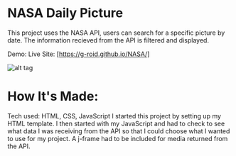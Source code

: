# NASA Daily Picture
This project uses the NASA API, users can search for a specific picture by date. The information recieved from the API is filtered and displayed. 

Demo:
Live Site: [https://g-roid.github.io/NASA/]

![alt tag]('https://g-roid.github.io/NASA/thumb.PNG')

# How It's Made:
Tech used: HTML, CSS, JavaScript I started this project by setting up my HTML template. I then started with my JavaScript and had to check to see what data I was receiving from the API so that I could choose what I wanted to use for my project. 
A j-frame had to be included for media returned from the API.
